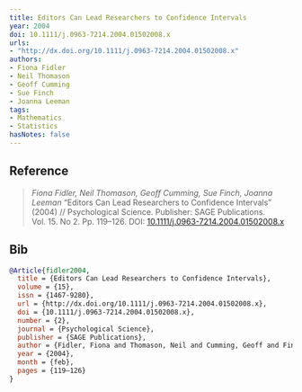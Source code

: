 ```yaml
---
title: Editors Can Lead Researchers to Confidence Intervals
year: 2004
doi: 10.1111/j.0963-7214.2004.01502008.x
urls:
- "http://dx.doi.org/10.1111/j.0963-7214.2004.01502008.x"
authors:
- Fiona Fidler
- Neil Thomason
- Geoff Cumming
- Sue Finch
- Joanna Leeman
tags:
- Mathematics
- Statistics
hasNotes: false
---
```


## Reference

> <i>Fiona Fidler, Neil Thomason, Geoff Cumming, Sue Finch, Joanna Leeman</i> “Editors Can Lead Researchers to Confidence Intervals” (2004) // Psychological Science. Publisher: SAGE Publications. Vol.&nbsp;15. No&nbsp;2. Pp.&nbsp;119–126. DOI:&nbsp;<a href='https://doi.org/10.1111/j.0963-7214.2004.01502008.x'>10.1111/j.0963-7214.2004.01502008.x</a>

## Bib

```bib
@Article{fidler2004,
  title = {Editors Can Lead Researchers to Confidence Intervals},
  volume = {15},
  issn = {1467-9280},
  url = {http://dx.doi.org/10.1111/j.0963-7214.2004.01502008.x},
  doi = {10.1111/j.0963-7214.2004.01502008.x},
  number = {2},
  journal = {Psychological Science},
  publisher = {SAGE Publications},
  author = {Fidler, Fiona and Thomason, Neil and Cumming, Geoff and Finch, Sue and Leeman, Joanna},
  year = {2004},
  month = {feb},
  pages = {119–126}
}
```
